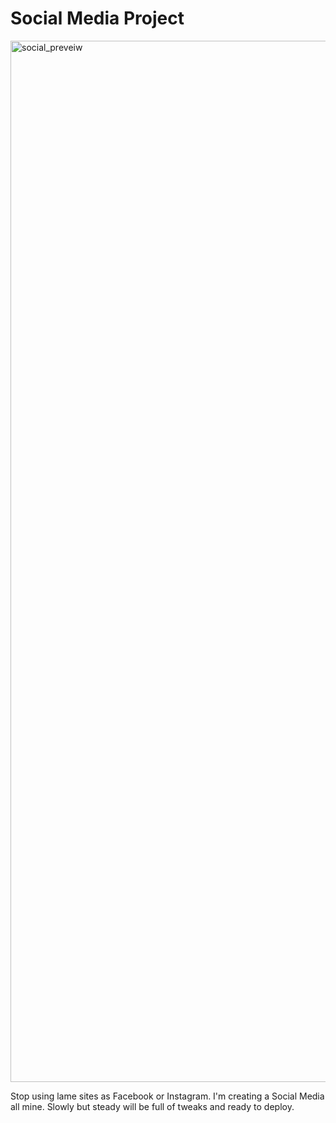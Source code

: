 # Social Media Project

 <img width="1666" alt="social_preveiw" src="https://user-images.githubusercontent.com/113927857/225252196-a317c34f-a44e-443b-931c-9c42fc4a3d9c.png">

 Stop using lame sites as Facebook or Instagram. I'm creating a Social Media all mine. Slowly but steady will be full of tweaks and ready to deploy.
